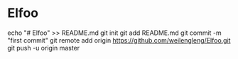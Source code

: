 # Elfoo
echo "# Elfoo" >> README.md
git init
git add README.md
git commit -m "first commit"
git remote add origin https://github.com/weilengleng/Elfoo.git
git push -u origin master
